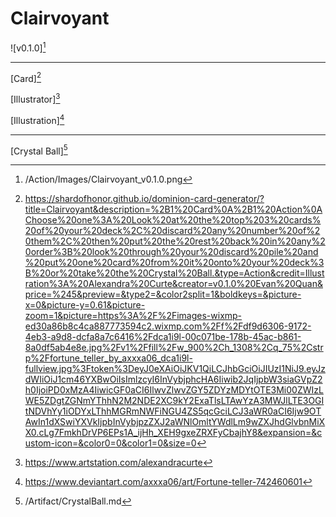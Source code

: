 # Clairvoyant

![v0.1.0][^v0.1.0]

---

[Card][^Card]

[Illustrator][^Illustrator]

[Illustration][^Illustration]

---

[Crystal Ball][^Crystal Ball]

[^Card]: https://shardofhonor.github.io/dominion-card-generator/?title=Clairvoyant&description=%2B1%20Card%0A%2B1%20Action%0AChoose%20one%3A%20Look%20at%20the%20top%203%20cards%20of%20your%20deck%2C%20discard%20any%20number%20of%20them%2C%20then%20put%20the%20rest%20back%20in%20any%20order%3B%20look%20through%20your%20discard%20pile%20and%20put%20one%20card%20from%20it%20onto%20your%20deck%3B%20or%20take%20the%20Crystal%20Ball.&type=Action&credit=Illustration%3A%20Alexandra%20Curte&creator=v0.1.0%20Evan%20Quan&price=%245&preview=&type2=&color2split=1&boldkeys=&picture-x=0&picture-y=0.61&picture-zoom=1&picture=https%3A%2F%2Fimages-wixmp-ed30a86b8c4ca887773594c2.wixmp.com%2Ff%2Fdf9d6306-9172-4eb3-a9d8-dcfa8a7c6416%2Fdca1i9l-00c071be-178b-45ac-b861-8a0df5ab4e8e.jpg%2Fv1%2Ffill%2Fw_900%2Ch_1308%2Cq_75%2Cstrp%2Ffortune_teller_by_axxxa06_dca1i9l-fullview.jpg%3Ftoken%3DeyJ0eXAiOiJKV1QiLCJhbGciOiJIUzI1NiJ9.eyJzdWIiOiJ1cm46YXBwOiIsImlzcyI6InVybjphcHA6Iiwib2JqIjpbW3siaGVpZ2h0IjoiPD0xMzA4IiwicGF0aCI6IlwvZlwvZGY5ZDYzMDYtOTE3Mi00ZWIzLWE5ZDgtZGNmYThhN2M2NDE2XC9kY2ExaTlsLTAwYzA3MWJlLTE3OGItNDVhYy1iODYxLThhMGRmNWFiNGU4ZS5qcGciLCJ3aWR0aCI6Ijw9OTAwIn1dXSwiYXVkIjpbInVybjpzZXJ2aWNlOmltYWdlLm9wZXJhdGlvbnMiXX0.cLg7FmkhDrVP6EPs1A_ijHh_XEH9gxeZRXFyCbajhY8&expansion=&custom-icon=&color0=0&color1=0&size=0
[^Illustrator]: https://www.artstation.com/alexandracurte
[^Illustration]: https://www.deviantart.com/axxxa06/art/Fortune-teller-742460601
[^v0.1.0]: /Action/Images/Clairvoyant_v0.1.0.png
[^Crystal Ball]: /Artifact/CrystalBall.md
